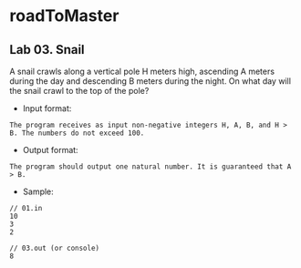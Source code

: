 # roadToMaster

## Lab 03. Snail

A snail crawls along a vertical pole H meters high, ascending A meters during the day and descending B meters during the night. On what day will the snail crawl to the top of the pole?

+ Input format:
```
The program receives as input non-negative integers H, A, B, and H > B. The numbers do not exceed 100.
```
+ Output format:
```
The program should output one natural number. It is guaranteed that A > B.
```
+ Sample:
```
// 01.in
10
3
2

// 03.out (or console)
8
```
